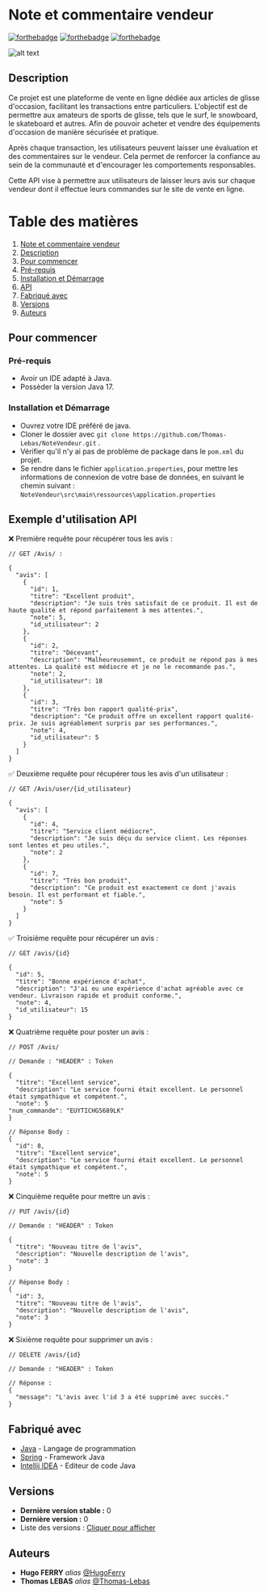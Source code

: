 # Note et commentaire vendeur

[![forthebadge](http://forthebadge.com/images/badges/built-with-love.svg)](http://forthebadge.com) [![forthebadge](https://forthebadge.com/images/badges/made-with-java.svg)](http://forthebadge.com) [![forthebadge](https://forthebadge.com/images/badges/it-works-why.svg)](https://forthebadge.com)

![alt text](https://www.openium.fr/images/actualites/notes-commentaires-store.jpeg)

## Description

Ce projet est une plateforme de vente en ligne dédiée aux articles de glisse d'occasion, facilitant les transactions entre particuliers. L'objectif est de permettre aux amateurs de sports de glisse, tels que le surf, le snowboard, le skateboard et autres. Afin de pouvoir acheter et vendre des équipements d'occasion de manière sécurisée et pratique.

Après chaque transaction, les utilisateurs peuvent laisser une évaluation et des commentaires sur le vendeur. Cela permet de renforcer la confiance au sein de la communauté et d'encourager les comportements responsables. 

Cette API vise à permettre aux utilisateurs de laisser leurs avis sur chaque vendeur dont il effectue leurs commandes sur le site de vente en ligne.

# Table des matières

1. [Note et commentaire vendeur](#note-vendeur)
2. [Description](#description)
3. [Pour commencer](#pour-commencer)
4. [Pré-requis](#pr-requis)
5. [Installation et Démarrage](#installation-et-dmarrage)
6. [API](#api)
7. [Fabriqué avec](#fabriqu-avec)
8. [Versions](#versions)
9. [Auteurs](#auteurs)

## Pour commencer

### Pré-requis

- Avoir un IDE adapté à Java.
- Possèder la version Java 17.

### Installation et Démarrage

- Ouvrez votre IDE préféré de java.
- Cloner le dossier avec ``git clone https://github.com/Thomas-Lebas/NoteVendeur.git`` .
- Vérifier qu'il n'y ai pas de problème de package dans le ``pom.xml`` du projet.
- Se rendre dans le fichier ``application.properties``, pour mettre les informations de connexion de votre base de données, en suivant le chemin suivant :
``NoteVendeur\src\main\ressources\application.properties``

## Exemple d'utilisation API

:x: Première requête pour récupérer tous les avis :

```json5
// GET /Avis/ :

{
  "avis": [
    {
      "id": 1,
      "titre": "Excellent produit",
      "description": "Je suis très satisfait de ce produit. Il est de haute qualité et répond parfaitement à mes attentes.",
      "note": 5,
      "id_utilisateur": 2
    },
    {
      "id": 2,
      "titre": "Décevant",
      "description": "Malheureusement, ce produit ne répond pas à mes attentes. La qualité est médiocre et je ne le recommande pas.",
      "note": 2,
      "id_utilisateur": 18
    },
    {
      "id": 3,
      "titre": "Très bon rapport qualité-prix",
      "description": "Ce produit offre un excellent rapport qualité-prix. Je suis agréablement surpris par ses performances.",
      "note": 4,
      "id_utilisateur": 5
    }
  ]
}
```

:white_check_mark: Deuxième requête pour récupérer tous les avis d'un utilisateur :

```json5
// GET /Avis/user/{id_utilisateur} 

{
  "avis": [
    {
      "id": 4,
      "titre": "Service client médiocre",
      "description": "Je suis déçu du service client. Les réponses sont lentes et peu utiles.",
      "note": 2
    },
    {
      "id": 7,
      "titre": "Très bon produit",
      "description": "Ce produit est exactement ce dont j'avais besoin. Il est performant et fiable.",
      "note": 5
    }
  ]
}
```

:white_check_mark: Troisième requête pour récupérer un avis :

```json5
// GET /avis/{id}

{
  "id": 5,
  "titre": "Bonne expérience d'achat",
  "description": "J'ai eu une expérience d'achat agréable avec ce vendeur. Livraison rapide et produit conforme.",
  "note": 4,
  "id_utilisateur": 15
}
```

:x: Quatrième requête pour poster un avis :

```json5
// POST /Avis/

// Demande : "HEADER" : Token

{
  "titre": "Excellent service",
  "description": "Le service fourni était excellent. Le personnel était sympathique et compétent.",
  "note": 5
"num_commande": "EUYTICHG5689LK"
} 

// Réponse Body :
{
  "id": 8,
  "titre": "Excellent service",
  "description": "Le service fourni était excellent. Le personnel était sympathique et compétent.",
  "note": 5
}
```

:x: Cinquième requête pour mettre un avis :

```json5
// PUT /avis/{id}

// Demande : "HEADER" : Token

{
  "titre": "Nouveau titre de l'avis",
  "description": "Nouvelle description de l'avis",
  "note": 3
} 

// Réponse Body :
{
  "id": 3,
  "titre": "Nouveau titre de l'avis",
  "description": "Nouvelle description de l'avis",
  "note": 3
}
```

:x: Sixième requête pour supprimer un avis :

```json5
// DELETE /avis/{id}

// Demande : "HEADER" : Token

// Réponse :
{
  "message": "L'avis avec l'id 3 a été supprimé avec succès."
}
```

## Fabriqué avec

* [Java](https://www.java.com/fr/download/) - Langage de programmation
* [Spring](https://start.spring.io/) - Framework Java
* [Intellij IDEA](https://www.jetbrains.com/idea/) - Editeur de code Java

## Versions

* **Dernière version stable :** 0
* **Dernière version :** 0
* Liste des versions : [Cliquer pour afficher](https://github.com/Thomas-Lebas/NoteVendeur/tags)

## Auteurs

* **Hugo FERRY** _alias_ [@HugoFerry](https://github.com/HugoFerry)
* **Thomas LEBAS** _alias_ [@Thomas-Lebas](https://github.com/Thomas-Lebas)

